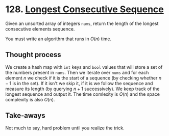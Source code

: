 # 128. [Longest Consecutive Sequence](https://leetcode.com/problems/longest-consecutive-sequence/)

Given an unsorted array of integers `nums`, return the length of the longest consecutive elements sequence.

You must write an algorithm that runs in $O(n)$ time.

## Thought process

We create a hash map with `int` keys and `bool` values that will store a set of the numbers present in `nums`. Then we iterate over `nums` and for each element $n$ we check if it is the start of a sequence (by checking whether $n - 1$ is in the set). If it isn't we skip it, if it is we follow the sequence and measure its length (by querying $n + 1$ successively). We keep track of the longest sequence and output it. The time comlexity is $O(n)$ and the space complexity is also $O(n)$.

## Take-aways

Not much to say, hard problem until you realize the trick.